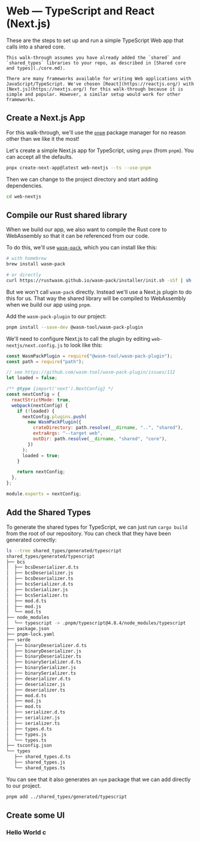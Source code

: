 # Web — TypeScript and React (Next.js)

These are the steps to set up and run a simple TypeScript Web app that calls into a shared core.

```admonish
This walk-through assumes you have already added the `shared` and `shared_types` libraries to your repo, as described in [Shared core and types](./core.md).
```

```admonish info
There are many frameworks available for writing Web applications with JavaScript/TypeScript. We've chosen [React](https://reactjs.org/) with [Next.js](https://nextjs.org/) for this walk-through because it is simple and popular. However, a similar setup would work for other frameworks.
```

## Create a Next.js App

For this walk-through, we'll use the [`pnpm`](https://pnpm.io/) package manager for no reason other than we like it the most!

Let's create a simple Next.js app for TypeScript, using `pnpx` (from `pnpm`). You can accept all the defaults.

```sh
pnpx create-next-app@latest web-nextjs --ts --use-pnpm
```

Then we can change to the project directory and start adding dependencies.

```sh
cd web-nextjs
```

## Compile our Rust shared library

When we build our app, we also want to compile the Rust core to WebAssembly so that it can be referenced from our code.

To do this, we'll use [`wasm-pack`](https://rustwasm.github.io/wasm-pack/installer/), which you can install like this:

```sh
# with homebrew
brew install wasm-pack

# or directly
curl https://rustwasm.github.io/wasm-pack/installer/init.sh -sSf | sh
```

But we won't call `wasm-pack` directly. Instead we'll use a Next.js plugin to do this for us. That way the shared library will be compiled to WebAssembly when we build our app using `pnpm`.

Add the `wasm-pack-plugin` to our project:

```sh
pnpm install --save-dev @wasm-tool/wasm-pack-plugin
```

We'll need to configure Next.js to call the plugin by editing `web-nextjs/next.config.js` to look like this:

```javascript
const WasmPackPlugin = require("@wasm-tool/wasm-pack-plugin");
const path = require("path");

// see https://github.com/wasm-tool/wasm-pack-plugin/issues/112
let loaded = false;

/** @type {import('next').NextConfig} */
const nextConfig = {
  reactStrictMode: true,
  webpack(nextConfig) {
    if (!loaded) {
      nextConfig.plugins.push(
        new WasmPackPlugin({
          crateDirectory: path.resolve(__dirname, "..", "shared"),
          extraArgs: "--target web",
          outDir: path.resolve(__dirname, "shared", "core"),
        })
      );
      loaded = true;
    }

    return nextConfig;
  },
};

module.exports = nextConfig;
```

## Add the Shared Types

To generate the shared types for TypeScript, we can just run `cargo build` from the root of our repository. You can check that they have been generated correctly:

```sh
ls --tree shared_types/generated/typescript
shared_types/generated/typescript
├── bcs
│  ├── bcsDeserializer.d.ts
│  ├── bcsDeserializer.js
│  ├── bcsDeserializer.ts
│  ├── bcsSerializer.d.ts
│  ├── bcsSerializer.js
│  ├── bcsSerializer.ts
│  ├── mod.d.ts
│  ├── mod.js
│  └── mod.ts
├── node_modules
│  └── typescript -> .pnpm/typescript@4.8.4/node_modules/typescript
├── package.json
├── pnpm-lock.yaml
├── serde
│  ├── binaryDeserializer.d.ts
│  ├── binaryDeserializer.js
│  ├── binaryDeserializer.ts
│  ├── binarySerializer.d.ts
│  ├── binarySerializer.js
│  ├── binarySerializer.ts
│  ├── deserializer.d.ts
│  ├── deserializer.js
│  ├── deserializer.ts
│  ├── mod.d.ts
│  ├── mod.js
│  ├── mod.ts
│  ├── serializer.d.ts
│  ├── serializer.js
│  ├── serializer.ts
│  ├── types.d.ts
│  ├── types.js
│  └── types.ts
├── tsconfig.json
└── types
   ├── shared_types.d.ts
   ├── shared_types.js
   └── shared_types.ts
```

You can see that it also generates an `npm` package that we can add directly to our project.

```sh
pnpm add ../shared_types/generated/typescript
```

## Create some UI

### Hello World c